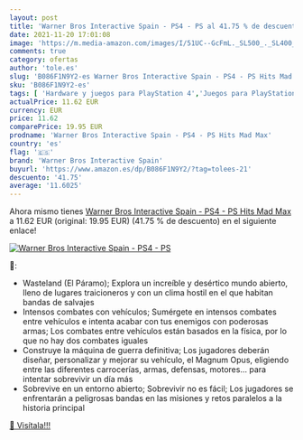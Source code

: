 ```yaml
---
layout: post
title: 'Warner Bros Interactive Spain - PS4 - PS al 41.75 % de descuento'
date: 2021-11-20 17:01:08
image: 'https://m.media-amazon.com/images/I/51UC--GcFmL._SL500_._SL400_.jpg'
comments: true
category: ofertas
author: 'tole.es'
slug: 'B086F1N9Y2-es Warner Bros Interactive Spain - PS4 - PS Hits Mad Max'
sku: 'B086F1N9Y2-es'
tags: [ 'Hardware y juegos para PlayStation 4','Juegos para PlayStation 4','Videojuegos','ps4','warner bros interactive spain', ]
actualPrice: 11.62 EUR
currency: EUR
price: 11.62
comparePrice: 19.95 EUR
prodname: 'Warner Bros Interactive Spain - PS4 - PS Hits Mad Max'
country: 'es'
flag: '🇪🇸'
brand: 'Warner Bros Interactive Spain'
buyurl: 'https://www.amazon.es/dp/B086F1N9Y2/?tag=tolees-21'
descuento: '41.75'
average: '11.6025'
---
```


Ahora mismo tienes [Warner Bros Interactive Spain - PS4 - PS Hits Mad Max](https://www.amazon.es/dp/B086F1N9Y2/?tag=tolees-21) a 11.62 EUR (original: 19.95 EUR) (41.75 %  de descuento) en el siguiente enlace!

[![Warner Bros Interactive Spain - PS4 - PS](https://m.media-amazon.com/images/I/51UC--GcFmL._SL500_._SL400_.jpg)](https://www.amazon.es/dp/B086F1N9Y2/?tag=tolees-21)

🔎:

- Wasteland (El Páramo); Explora un increíble y desértico mundo abierto, lleno de lugares traicioneros y con un clima hostil en el que habitan bandas de salvajes
- Intensos combates con vehículos; Sumérgete en intensos combates entre vehículos e intenta acabar con tus enemigos con poderosas armas; Los combates entre vehículos están basados en la física, por lo que no hay dos combates iguales
- Construye la máquina de guerra definitiva; Los jugadores deberán diseñar, personalizar y mejorar su vehículo, el Magnum Opus, eligiendo entre las diferentes carrocerías, armas, defensas, motores... para intentar sobrevivir un día más
- Sobrevive en un entorno abierto; Sobrevivir no es fácil; Los jugadores se enfrentarán a peligrosas bandas en las misiones y retos paralelos a la historia principal

[🛒 Visítala!!!](https://www.amazon.es/dp/B086F1N9Y2/?tag=tolees-21)
